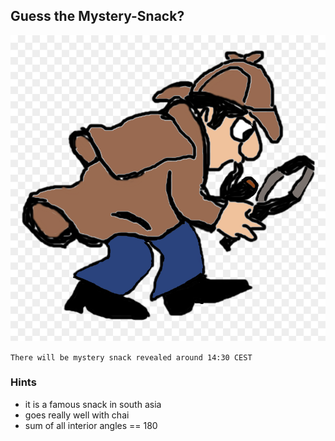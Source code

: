 ## Guess the Mystery-Snack?

![detective](./images/detective.png)

`There will be mystery snack revealed around 14:30 CEST `

### Hints

- it is a famous snack in south asia 
- goes really well with chai
- sum of all interior angles == 180  



